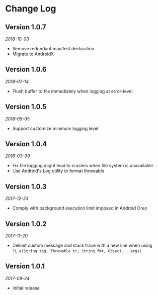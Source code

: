 Change Log
============================

## Version 1.0.7
_2018-10-03_
+ Remove redundant manifest declaration
+ Migrate to AndroidX

## Version 1.0.6
_2018-07-14_
+ Flush buffer to file immediately when logging at error-level

## Version 1.0.5
_2018-05-05_
+ Support customize minimum logging level

## Version 1.0.4
_2018-03-09_
+ Fix file logging might lead to crashes when file system is unavailable
+ Use Android's Log utility to format throwable

## Version 1.0.3
_2017-12-23_
+ Comply with background execution limit imposed in Android Oreo

## Version 1.0.2
_2017-11-20_
+ Delimit custom message and stack trace with a new line when using `FL.e(String tag, Throwable tr, String fmt, Object... args)`

## Version 1.0.1
_2017-09-24_
+ Initial release